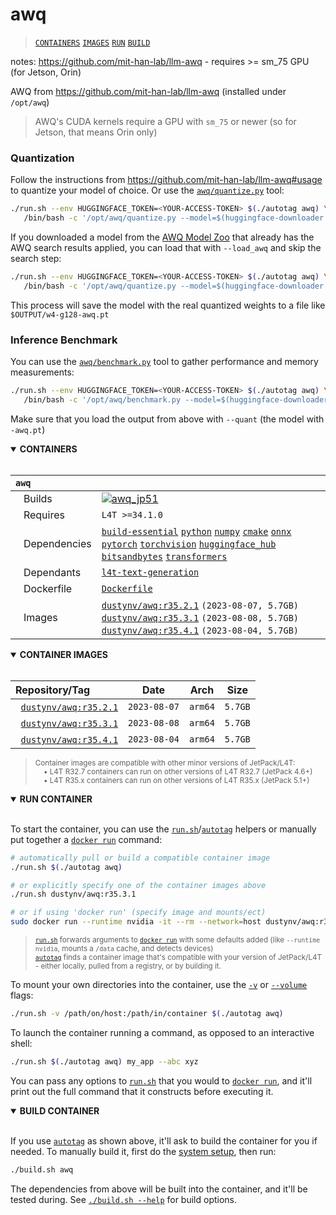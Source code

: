 # awq

> [`CONTAINERS`](#user-content-containers) [`IMAGES`](#user-content-images) [`RUN`](#user-content-run) [`BUILD`](#user-content-build)


notes: https://github.com/mit-han-lab/llm-awq - requires >= sm_75 GPU (for Jetson, Orin)

AWQ from https://github.com/mit-han-lab/llm-awq (installed under `/opt/awq`)

> AWQ's CUDA kernels require a GPU with `sm_75` or newer (so for Jetson, that means Orin only)

### Quantization

Follow the instructions from https://github.com/mit-han-lab/llm-awq#usage to quantize your model of choice.  Or use the [`awq/quantize.py`](/packages/llm/awq/quantize.py) tool:

```bash
./run.sh --env HUGGINGFACE_TOKEN=<YOUR-ACCESS-TOKEN> $(./autotag awq) \
   /bin/bash -c '/opt/awq/quantize.py --model=$(huggingface-downloader meta-llama/Llama-2-7b-hf) --output=/data/models/awq/Llama-2-7b'
```

If you downloaded a model from the [AWQ Model Zoo](https://huggingface.co/datasets/mit-han-lab/awq-model-zoo) that already has the AWQ search results applied, you can load that with `--load_awq` and skip the search step:

```bash
./run.sh --env HUGGINGFACE_TOKEN=<YOUR-ACCESS-TOKEN> $(./autotag awq) \
   /bin/bash -c '/opt/awq/quantize.py --model=$(huggingface-downloader meta-llama/Llama-2-7b-hf) --output=/data/models/awq/Llama-2-7b --load_awq=/data/models/awq/Llama-2-7b/llama-2-7b-w4-g128.pt'
```

This process will save the model with the real quantized weights to a file like `$OUTPUT/w4-g128-awq.pt`

### Inference Benchmark

You can use the [`awq/benchmark.py`](/packages/llm/awq/quantize.py) tool to gather performance and memory measurements:

```bash
./run.sh --env HUGGINGFACE_TOKEN=<YOUR-ACCESS-TOKEN> $(./autotag awq) \
   /bin/bash -c '/opt/awq/benchmark.py --model=$(huggingface-downloader meta-llama/Llama-2-7b-hf) --quant=/data/models/awq/Llama-2-7b/w4-g128-awq.pt'
```

Make sure that you load the output from above with `--quant` (the model with `-awq.pt`)
<details open>
<summary><b><a id="containers">CONTAINERS</a></b></summary>
<br>

| **`awq`** | |
| :-- | :-- |
| &nbsp;&nbsp;&nbsp;Builds | [![`awq_jp51`](https://img.shields.io/github/actions/workflow/status/dusty-nv/jetson-containers/awq_jp51.yml?label=awq:jp51)](https://github.com/dusty-nv/jetson-containers/actions/workflows/awq_jp51.yml) |
| &nbsp;&nbsp;&nbsp;Requires | `L4T >=34.1.0` |
| &nbsp;&nbsp;&nbsp;Dependencies | [`build-essential`](/packages/build-essential) [`python`](/packages/python) [`numpy`](/packages/numpy) [`cmake`](/packages/cmake/cmake_pip) [`onnx`](/packages/onnx) [`pytorch`](/packages/pytorch) [`torchvision`](/packages/pytorch/torchvision) [`huggingface_hub`](/packages/llm/huggingface_hub) [`bitsandbytes`](/packages/llm/bitsandbytes) [`transformers`](/packages/llm/transformers) |
| &nbsp;&nbsp;&nbsp;Dependants | [`l4t-text-generation`](/packages/l4t/l4t-text-generation) |
| &nbsp;&nbsp;&nbsp;Dockerfile | [`Dockerfile`](Dockerfile) |
| &nbsp;&nbsp;&nbsp;Images | [`dustynv/awq:r35.2.1`](https://hub.docker.com/r/dustynv/awq/tags) `(2023-08-07, 5.7GB)`<br>[`dustynv/awq:r35.3.1`](https://hub.docker.com/r/dustynv/awq/tags) `(2023-08-08, 5.7GB)`<br>[`dustynv/awq:r35.4.1`](https://hub.docker.com/r/dustynv/awq/tags) `(2023-08-04, 5.7GB)` |

</details>

<details open>
<summary><b><a id="images">CONTAINER IMAGES</a></b></summary>
<br>

| Repository/Tag | Date | Arch | Size |
| :-- | :--: | :--: | :--: |
| &nbsp;&nbsp;[`dustynv/awq:r35.2.1`](https://hub.docker.com/r/dustynv/awq/tags) | `2023-08-07` | `arm64` | `5.7GB` |
| &nbsp;&nbsp;[`dustynv/awq:r35.3.1`](https://hub.docker.com/r/dustynv/awq/tags) | `2023-08-08` | `arm64` | `5.7GB` |
| &nbsp;&nbsp;[`dustynv/awq:r35.4.1`](https://hub.docker.com/r/dustynv/awq/tags) | `2023-08-04` | `arm64` | `5.7GB` |

> <sub>Container images are compatible with other minor versions of JetPack/L4T:</sub><br>
> <sub>&nbsp;&nbsp;&nbsp;&nbsp;• L4T R32.7 containers can run on other versions of L4T R32.7 (JetPack 4.6+)</sub><br>
> <sub>&nbsp;&nbsp;&nbsp;&nbsp;• L4T R35.x containers can run on other versions of L4T R35.x (JetPack 5.1+)</sub><br>
</details>

<details open>
<summary><b><a id="run">RUN CONTAINER</a></b></summary>
<br>

To start the container, you can use the [`run.sh`](/docs/run.md)/[`autotag`](/docs/run.md#autotag) helpers or manually put together a [`docker run`](https://docs.docker.com/engine/reference/commandline/run/) command:
```bash
# automatically pull or build a compatible container image
./run.sh $(./autotag awq)

# or explicitly specify one of the container images above
./run.sh dustynv/awq:r35.3.1

# or if using 'docker run' (specify image and mounts/ect)
sudo docker run --runtime nvidia -it --rm --network=host dustynv/awq:r35.3.1
```
> <sup>[`run.sh`](/docs/run.md) forwards arguments to [`docker run`](https://docs.docker.com/engine/reference/commandline/run/) with some defaults added (like `--runtime nvidia`, mounts a `/data` cache, and detects devices)</sup><br>
> <sup>[`autotag`](/docs/run.md#autotag) finds a container image that's compatible with your version of JetPack/L4T - either locally, pulled from a registry, or by building it.</sup>

To mount your own directories into the container, use the [`-v`](https://docs.docker.com/engine/reference/commandline/run/#volume) or [`--volume`](https://docs.docker.com/engine/reference/commandline/run/#volume) flags:
```bash
./run.sh -v /path/on/host:/path/in/container $(./autotag awq)
```
To launch the container running a command, as opposed to an interactive shell:
```bash
./run.sh $(./autotag awq) my_app --abc xyz
```
You can pass any options to [`run.sh`](/docs/run.md) that you would to [`docker run`](https://docs.docker.com/engine/reference/commandline/run/), and it'll print out the full command that it constructs before executing it.
</details>
<details open>
<summary><b><a id="build">BUILD CONTAINER</b></summary>
<br>

If you use [`autotag`](/docs/run.md#autotag) as shown above, it'll ask to build the container for you if needed.  To manually build it, first do the [system setup](/docs/setup.md), then run:
```bash
./build.sh awq
```
The dependencies from above will be built into the container, and it'll be tested during.  See [`./build.sh --help`](/jetson_containers/build.py) for build options.
</details>
